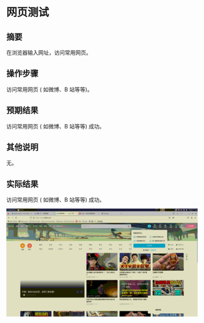 # 网页测试

## 摘要

在浏览器输入网址，访问常用网页。

## 操作步骤

访问常用网页 ( 如微博、B 站等等)。

## 预期结果

访问常用网页 ( 如微博、B 站等等) 成功。

## 其他说明

无。

## 实际结果

访问常用网页 ( 如微博、B 站等等) 成功。

![alt text](image-92.png)